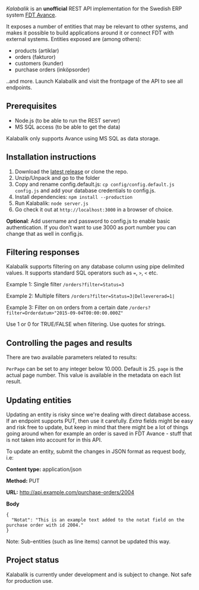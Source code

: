 _Kalabalik_ is an **unofficial** REST API implementation for the Swedish ERP system [FDT Avance](http://fdt.se/affarssystem/).

It exposes a number of entities that may be relevant to other systems, and makes it possible to build applications around it or connect FDT with external systems. Entities exposed are (among others):

- products (artiklar)
- orders (fakturor)
- customers (kunder)
- purchase orders (inköpsorder)

..and more. Launch Kalabalik and visit the frontpage of the API to see all endpoints.

## Prerequisites

- Node.js (to be able to run the REST server)
- MS SQL access (to be able to get the data)

Kalabalik only supports Avance using MS SQL as data storage.

## Installation instructions

1. Download the [latest release](https://github.com/olssongerthel/Kalabalik/releases) or clone the repo.
2. Unzip/Unpack and go to the folder
3. Copy and rename config.default.js: `cp config/config.default.js config.js` and add your database credentials to config.js.
4. Install dependencies: `npm install --production`
5. Run Kalabalik: `node server.js`
6. Go check it out at `http://localhost:3000` in a browser of choice.

**Optional**: Add username and password to config.js to enable basic authentication. If you don’t want to use 3000 as port number you can change that as well in config.js.

## Filtering responses
Kalabalik supports filtering on any database column using pipe delimited values. It supports standard SQL operators such as `=`, `>`, `<` etc.

Example 1: Single filter
`/orders?filter=Status=3`

Example 2: Multiple filters
`/orders?filter=Status=3|Dellevererad=1|`

Example 3: Filter on on orders from a certain date
`/orders?filter=Orderdatum>"2015-09-04T00:00:00.000Z"`

Use 1 or 0 for TRUE/FALSE when filtering. Use quotes for strings.

## Controlling the pages and results

There are two available parameters related to results:

`PerPage` can be set to any integer below 10.000. Default is 25.
`page` is the actual page number. This value is available in the metadata on each list result.

## Updating entities

Updating an entity is risky since we're dealing with direct database access. If an endpoint supports PUT, then use it carefully. *Extra* fields might be easy and risk free to update, but keep in mind that there might be a lot of things going around when for example an order is saved in FDT Avance - stuff that is not taken into account for in this API.

To update an entity, submit the changes in JSON format as request body, i.e:

**Content type:** application/json

**Method:** PUT

**URL:** http://api.example.com/purchase-orders/2004

**Body**
```
{
  "Notat": "This is an example text added to the notat field on the purchase order with id 2004."
}
```
Note: Sub-entities (such as line items) cannot be updated this way.

## Project status

Kalabalik is currently under development and is subject to change. Not safe for production use.
